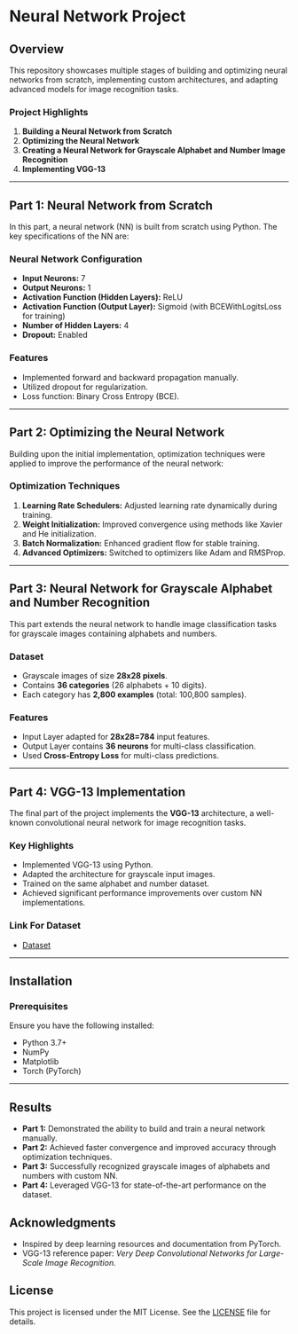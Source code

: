 # Neural Network Project

## Overview
This repository showcases multiple stages of building and optimizing neural networks from scratch, implementing custom architectures, and adapting advanced models for image recognition tasks.

### Project Highlights
1. **Building a Neural Network from Scratch**
2. **Optimizing the Neural Network**
3. **Creating a Neural Network for Grayscale Alphabet and Number Image Recognition**
4. **Implementing VGG-13**

---

## Part 1: Neural Network from Scratch
In this part, a neural network (NN) is built from scratch using Python. The key specifications of the NN are:

### Neural Network Configuration
- **Input Neurons:** 7
- **Output Neurons:** 1
- **Activation Function (Hidden Layers):** ReLU
- **Activation Function (Output Layer):** Sigmoid (with BCEWithLogitsLoss for training)
- **Number of Hidden Layers:** 4
- **Dropout:** Enabled

### Features
- Implemented forward and backward propagation manually.
- Utilized dropout for regularization.
- Loss function: Binary Cross Entropy (BCE).


---

## Part 2: Optimizing the Neural Network
Building upon the initial implementation, optimization techniques were applied to improve the performance of the neural network:

### Optimization Techniques
1. **Learning Rate Schedulers:** Adjusted learning rate dynamically during training.
2. **Weight Initialization:** Improved convergence using methods like Xavier and He initialization.
3. **Batch Normalization:** Enhanced gradient flow for stable training.
4. **Advanced Optimizers:** Switched to optimizers like Adam and RMSProp.

---

## Part 3: Neural Network for Grayscale Alphabet and Number Recognition
This part extends the neural network to handle image classification tasks for grayscale images containing alphabets and numbers. 

### Dataset
- Grayscale images of size **28x28 pixels**.
- Contains **36 categories** (26 alphabets + 10 digits).
- Each category has **2,800 examples** (total: 100,800 samples).

### Features
- Input Layer adapted for **28x28=784** input features.
- Output Layer contains **36 neurons** for multi-class classification.
- Used **Cross-Entropy Loss** for multi-class predictions.

---

## Part 4: VGG-13 Implementation
The final part of the project implements the **VGG-13** architecture, a well-known convolutional neural network for image recognition tasks.

### Key Highlights
- Implemented VGG-13 using Python.
- Adapted the architecture for grayscale input images.
- Trained on the same alphabet and number dataset.
- Achieved significant performance improvements over custom NN implementations.

### Link For Dataset
- [Dataset](https://www.robots.ox.ac.uk/~vgg/data/flowers/102/)


---


## Installation
### Prerequisites
Ensure you have the following installed:
- Python 3.7+
- NumPy
- Matplotlib
- Torch (PyTorch)


---

## Results
- **Part 1:** Demonstrated the ability to build and train a neural network manually.
- **Part 2:** Achieved faster convergence and improved accuracy through optimization techniques.
- **Part 3:** Successfully recognized grayscale images of alphabets and numbers with custom NN.
- **Part 4:** Leveraged VGG-13 for state-of-the-art performance on the dataset.

## Acknowledgments
- Inspired by deep learning resources and documentation from PyTorch.
- VGG-13 reference paper: *Very Deep Convolutional Networks for Large-Scale Image Recognition.*

## License
This project is licensed under the MIT License. See the [LICENSE](LICENSE) file for details.
